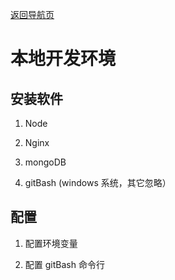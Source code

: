 [返回导航页](https://cqzhen.github.io/blog.html "导航页面")

# 本地开发环境

## 安装软件

1. Node

2. Nginx

3. mongoDB

4. gitBash (windows 系统，其它忽略）

## 配置

1. 配置环境变量

2. 配置 gitBash 命令行

